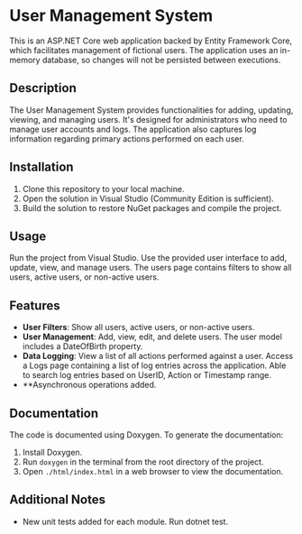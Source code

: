 # User Management System

This is an ASP.NET Core web application backed by Entity Framework Core, which facilitates management of fictional users. The application uses an in-memory database, so changes will not be persisted between executions.

## Description

The User Management System provides functionalities for adding, updating, viewing, and managing users. It's designed for administrators who need to manage user accounts and logs. The application also captures log information regarding primary actions performed on each user.

## Installation

1. Clone this repository to your local machine.
2. Open the solution in Visual Studio (Community Edition is sufficient).
3. Build the solution to restore NuGet packages and compile the project.

## Usage

Run the project from Visual Studio. Use the provided user interface to add, update, view, and manage users. The users page contains filters to show all users, active users, or non-active users.

## Features

- **User Filters**: Show all users, active users, or non-active users.
- **User Management**: Add, view, edit, and delete users. The user model includes a DateOfBirth property.
- **Data Logging**: View a list of all actions performed against a user. Access a Logs page containing a list of log entries across the application. Able to search log entries based on UserID, Action or Timestamp range.
- **Asynchronous operations added.

## Documentation

The code is documented using Doxygen. To generate the documentation:

1. Install Doxygen.
2. Run `doxygen` in the terminal from the root directory of the project.
3. Open `./html/index.html` in a web browser to view the documentation.



## Additional Notes

- New unit tests added for each module. Run dotnet test.